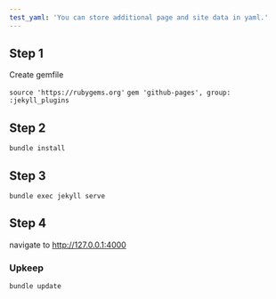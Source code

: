 ```yaml
---
test_yaml: 'You can store additional page and site data in yaml.'
---
```


## Step 1
Create gemfile

`source 'https://rubygems.org'`
`gem 'github-pages', group: :jekyll_plugins`

## Step 2
`bundle install`

## Step 3
`bundle exec jekyll serve`

## Step 4
navigate to http://127.0.0.1:4000

### Upkeep
`bundle update`